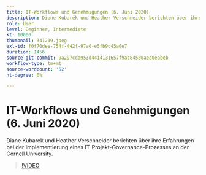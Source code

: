 ```yaml
---
title: IT-Workflows und Genehmigungen (6. Juni 2020)
description: Diane Kubarek und Heather Verschneider berichten über ihre Erfahrungen bei der Implementierung eines IT-Projekt-Governance-Prozesses an der Cornell University.
role: User
level: Beginner, Intermediate
kt: 10000
thumbnail: 341219.jpeg
exl-id: f0f70dee-754f-442f-97a0-e5fb9d45a0e7
duration: 1456
source-git-commit: 9a297cda953d4414131657f9ac84580aea0eabeb
workflow-type: tm+mt
source-wordcount: '52'
ht-degree: 0%

---
```


# IT-Workflows und Genehmigungen (6. Juni 2020)

Diane Kubarek und Heather Verschneider berichten über ihre Erfahrungen bei der Implementierung eines IT-Projekt-Governance-Prozesses an der Cornell University.

>[!VIDEO](https://video.tv.adobe.com/v/341219/?quality=12&learn=on)
